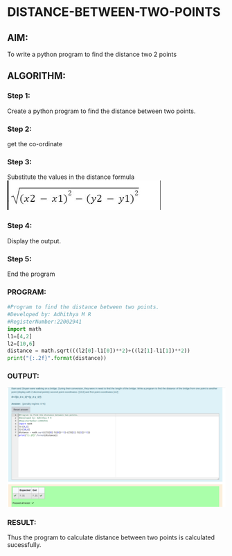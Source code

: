 # DISTANCE-BETWEEN-TWO-POINTS

## AIM:
To write a python program to find the distance two 2 points
## ALGORITHM:
### Step 1: 
Create a python program to find the distance between two points.
### Step 2: 
get the co-ordinate
### Step 3: 
Substitute the values in the distance formula  ![formula](/Screenshot%20from%202022-12-29%2011-29-01.png)
### Step 4: 
Display the output.
### Step 5: 
End the program
### PROGRAM:
```python
#Program to find the distance between two points.
#Developed by: Adhithya M R
#RegisterNumber:22002941
import math
l1=[4,2]
l2=[10,6]
distance = math.sqrt(((l2[0]-l1[0])**2)+((l2[1]-l1[1])**2))
print("{:.2f}".format(distance))
```


### OUTPUT:
![](/Screenshot%20from%202022-12-29%2011-21-34.png)


### RESULT:
Thus the program to calculate distance between two points is calculated sucessfully.
